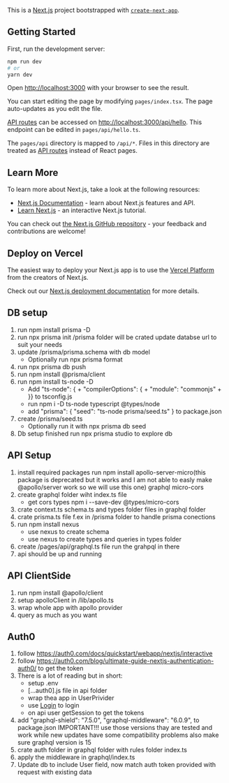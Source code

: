 This is a [Next.js](https://nextjs.org/) project bootstrapped with [`create-next-app`](https://github.com/vercel/next.js/tree/canary/packages/create-next-app).

## Getting Started

First, run the development server:

```bash
npm run dev
# or
yarn dev
```

Open [http://localhost:3000](http://localhost:3000) with your browser to see the result.

You can start editing the page by modifying `pages/index.tsx`. The page auto-updates as you edit the file.

[API routes](https://nextjs.org/docs/api-routes/introduction) can be accessed on [http://localhost:3000/api/hello](http://localhost:3000/api/hello). This endpoint can be edited in `pages/api/hello.ts`.

The `pages/api` directory is mapped to `/api/*`. Files in this directory are treated as [API routes](https://nextjs.org/docs/api-routes/introduction) instead of React pages.

## Learn More

To learn more about Next.js, take a look at the following resources:

- [Next.js Documentation](https://nextjs.org/docs) - learn about Next.js features and API.
- [Learn Next.js](https://nextjs.org/learn) - an interactive Next.js tutorial.

You can check out [the Next.js GitHub repository](https://github.com/vercel/next.js/) - your feedback and contributions are welcome!

## Deploy on Vercel

The easiest way to deploy your Next.js app is to use the [Vercel Platform](https://vercel.com/new?utm_medium=default-template&filter=next.js&utm_source=create-next-app&utm_campaign=create-next-app-readme) from the creators of Next.js.

Check out our [Next.js deployment documentation](https://nextjs.org/docs/deployment) for more details.

## DB setup

1. run npm install prisma -D
2. run npx prisma init
   /prisma folder will be crated
   update databse url to suit your needs
3. update /prisma/prisma.schema with db model
   - Optionally run npx prisma format
4. run npx prisma db push
5. run npm install @prisma/client
6. run npm install ts-node -D
   - Add
     "ts-node": { + "compilerOptions": { + "module": "commonjs" + }}
     to tsconfig.js
   - run npm i -D ts-node typescript @types/node
   - add "prisma": {
     "seed": "ts-node prisma/seed.ts"
     }
     to package.json
7. create /prisma/seed.ts
   - Optionally run it with npx prisma db seed
8. Db setup finished run npx prisma studio to explore db

## API Setup

1. install required packages run npm install apollo-server-micro(this package is deprecated but it works and I am not able to easly make @apollo/server work so we will use this one) graphql micro-cors
2. create graphql folder wiht index.ts file
   - get cors types npm i --save-dev @types/micro-cors
3. crate context.ts schema.ts and types folder files in graphql folder
4. crate prisma.ts file f.ex in /prisma folder to handle prisma conections
5. run npm install nexus
   - use nexus to create schema
   - use nexus to create types and queries in types folder
6. create /pages/api/graphql.ts file run the grahpql in there
7. api should be up and running

## API ClientSide

1. run npm install @apollo/client
2. setup apolloClient in /lib/apollo.ts
3. wrap whole app with apollo provider
4. query as much as you want

## Auth0

1. follow https://auth0.com/docs/quickstart/webapp/nextjs/interactive
2. follow https://auth0.com/blog/ultimate-guide-nextjs-authentication-auth0/ to get the token
3. There is a lot of reading but in short:
   - setup .env
   - [...auth0].js file in api folder
   - wrap thea app in UserPrivider
   - use <a href="/api/auth/login">Login</a> to login
   - on api user getSession to get the tokens
4. add "graphql-shield": "7.5.0", "graphql-middleware": "6.0.9", to package.json IMPORTANT!!! use those versions thay are tested and work while new updates have some compatibility problems also make sure graphql version is 15
5. crate auth folder in graphql folder with rules folder index.ts
6. apply the middleware in graphql/index.ts
7. Update db to include User field, now match auth token provided with request with existing data
